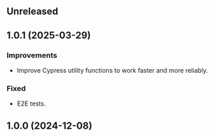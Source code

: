 ## Unreleased

## 1.0.1 (2025-03-29)

### Improvements
- Improve Cypress utility functions to work faster and more reliably.

### Fixed
- E2E tests.

## 1.0.0 (2024-12-08)

